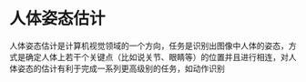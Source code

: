 # 人体姿态估计

人体姿态估计是计算机视觉领域的一个方向，任务是识别出图像中人体的姿态，方式是确定人体上若干个关键点（比如说关节、眼睛等）的位置并且进行相连，对人体姿态的估计有利于完成一系列更高级别的任务，如动作识别